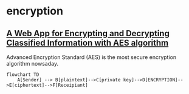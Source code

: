 # encryption
## [A Web App for Encrypting and Decrypting Classified Information with AES algorithm](https://kietpawpan.github.io/encryption)

Advanced Encryption Standard (AES) is the most secure encryption algorithm nowsaday.
```mermaid
flowchart TD
    A[Sender] --> B[plaintext]-->C[private key]-->D[ENCRYPTION]-->E[ciphertext]-->F[Receipiant]
    
```
